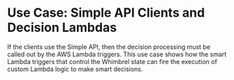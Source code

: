 # Use Case: Simple API Clients and Decision Lambdas

If the clients use the Simple API, then the decision processing must be called out
by the AWS Lambda triggers.  This use case shows how the smart Lambda triggers
that control the Whimbrel state can fire the execution of custom Lambda logic
to make smart decisions.


